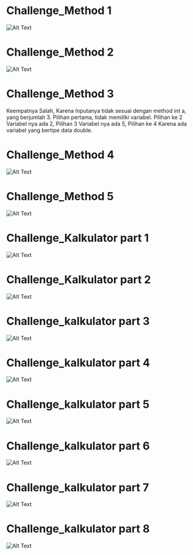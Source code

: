 # Challenge_Method 1
![Alt Text](https://github.com/bayuswara/Challenge_Method/blob/master/Method%201.png)
# Challenge_Method 2
![Alt Text](https://github.com/bayuswara/Challenge_Method/blob/master/Method%202.png) 
# Challenge_Method 3
Keempatnya Salah, Karena Inputanya tidak sesuai dengan method int a, yang berjumlah 3. Pilihan pertama, tidak memiliki variabel. Pilihan ke 2 Variabel nya ada 2, Pilihan 3 Variabel nya ada 5, Pilihan ke 4 Karena ada variabel yang bertipe data double. 
# Challenge_Method 4 
![Alt Text](https://github.com/bayuswara/Challenge_Method/blob/master/Method%204.png)
# Challenge_Method 5 
![Alt Text](https://github.com/bayuswara/Challenge_Method/blob/master/Method%205.png)
# Challenge_Kalkulator part 1
![Alt Text](https://github.com/bayuswara/Challenge_Method/blob/master/Screenshot%20(42).png)
# Challenge_Kalkulator part 2 
![Alt Text](https://github.com/bayuswara/Challenge_Method/blob/master/Screenshot%20(43).png)
# Challenge_kalkulator part 3
![Alt Text](https://github.com/bayuswara/Challenge_Method/blob/master/Screenshot%20(44).png)
# Challenge_kalkulator part 4
![Alt Text](https://github.com/bayuswara/Challenge_Method/blob/master/Screenshot%20(45).png)
# Challenge_kalkulator part 5
![Alt Text](https://github.com/bayuswara/Challenge_Method/blob/master/Screenshot%20(46).png)
# Challenge_kalkulator part 6
![Alt Text](https://github.com/bayuswara/Challenge_Method/blob/master/Screenshot%20(47).png)
# Challenge_kalkulator part 7
![Alt Text](https://github.com/bayuswara/Challenge_Method/blob/master/Screenshot%20(48).png)
# Challenge_kalkulator part 8
![Alt Text](https://github.com/bayuswara/Challenge_Method/blob/master/Screenshot%20(49).png)
